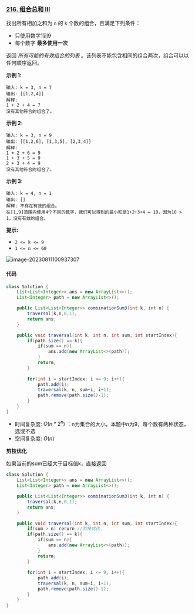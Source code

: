 ### [216. 组合总和 III](https://leetcode.cn/problems/combination-sum-iii/)

找出所有相加之和为 `n` 的 `k` 个数的组合，且满足下列条件：

- 只使用数字1到9
- 每个数字 **最多使用一次** 

返回 *所有可能的有效组合的列表* 。该列表不能包含相同的组合两次，组合可以以任何顺序返回。

 

**示例 1:**

```
输入: k = 3, n = 7
输出: [[1,2,4]]
解释:
1 + 2 + 4 = 7
没有其他符合的组合了。
```

**示例 2:**

```
输入: k = 3, n = 9
输出: [[1,2,6], [1,3,5], [2,3,4]]
解释:
1 + 2 + 6 = 9
1 + 3 + 5 = 9
2 + 3 + 4 = 9
没有其他符合的组合了。
```

**示例 3:**

```
输入: k = 4, n = 1
输出: []
解释: 不存在有效的组合。
在[1,9]范围内使用4个不同的数字，我们可以得到的最小和是1+2+3+4 = 10，因为10 > 1，没有有效的组合。
```

 

**提示:**

- `2 <= k <= 9`
- `1 <= n <= 60`

![image-20230811100937307](https://palepics.oss-cn-guangzhou.aliyuncs.com/img/image-20230811100937307.png)



#### 代码

```java
class Solution {
    List<List<Integer>> ans = new ArrayList<>();
    List<Integer> path = new ArrayList<>();

    public List<List<Integer>> combinationSum3(int k, int n) {
        traversal(k,n,0,1);
        return ans;
    }

    public void traversal(int k, int n, int sum, int startIndex){
        if(path.size() == k){
            if(sum == n){
                ans.add(new ArrayList<>(path));
            }
            return;
        }
        
        for(int i = startIndex; i <= 9; i++){
            path.add(i);
            traversal(k, n, sum+i, i+1);
            path.remove(path.size()-1);
        }
    }
}
```

- 时间复杂度: $O(n * 2^n)$ ：n为集合的大小，本题中n为9，每个数有两种状态，选或不选
- 空间复杂度: $O(n)$



**剪枝优化**

如果当前的sum已经大于目标值k，直接返回

```java
class Solution {
    List<List<Integer>> ans = new ArrayList<>();
    List<Integer> path = new ArrayList<>();

    public List<List<Integer>> combinationSum3(int k, int n) {
        traversal(k,n,0,1);
        return ans;
    }

    public void traversal(int k, int n, int sum, int startIndex){
        if(sum > n) rerurn //剪枝优化
        if(path.size() == k){
            if(sum == n){
                ans.add(new ArrayList<>(path));
            }
            return;
        }
        
        for(int i = startIndex; i <= 9; i++){
            path.add(i);
            traversal(k, n, sum+i, i+1);
            path.remove(path.size()-1);
        }
    }
}
```

